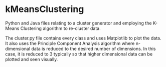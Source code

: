 # kMeansClustering
Python and Java files relating to a cluster generator and employing the K-Means Clustering algorithm to re-cluster data.

The cluster.py file contains every class and uses Matplotlib to plot the data.
It also uses the Principle Component Analysis algorithm where n-dimensional data is reduced to the desired number of dimensions.
In this case, it is reduced to 3 typically so that higher dimensional data can be plotted and seen visually.

